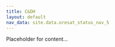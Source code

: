 ```yaml
---
title: C&DH
layout: default
nav_data: site.data.oresat_status_nav_5
---
```



Placeholder for content...
